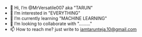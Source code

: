 - 👋 Hi, I’m @MrVersatile007 aka "TARUN"
- 👀 I’m interested in "EVERYTHING"
- 🌱 I’m currently learning "MACHINE LEARNING"
- 💞️ I’m looking to collaborate with "........."
- 📫 How to reach me? just write to iamtarunteja.10@gmail.com 

<!---
MrVersatile007/MrVersatile007 is a ✨ special ✨ repository because its `README.md` (this file) appears on your GitHub profile.
You can click the Preview link to take a look at your changes.
--->

